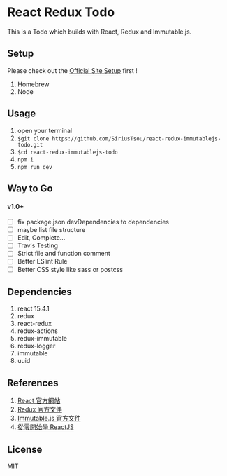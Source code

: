 # React Redux Todo 
This is a Todo which builds with React, Redux and Immutable.js. 

## Setup
Please check out the [Official Site Setup](https://facebook.github.io/react/docs/installation.html) first ! 

1. Homebrew
2. Node

## Usage 
1. open your terminal
2. `$git clone https://github.com/SiriusTsou/react-redux-immutablejs-todo.git`
3. `$cd react-redux-immutablejs-todo`
4. `npm i`
5. `npm run dev`

## Way to Go

#### v1.0+ 
- [ ] fix package.json devDependencies to dependencies
- [ ] maybe list file structure
- [ ] Edit, Complete...
- [ ] Travis Testing 
- [ ] Strict file and function comment
- [ ] Better ESlint Rule
- [ ] Better CSS style like sass or postcss 

## Dependencies
1. react 15.4.1
2. redux
3. react-redux
4. redux-actions
5. redux-immutable
6. redux-logger
7. immutable 
8. uuid

## References
1. [React 官方網站](https://facebook.github.io/react/)
2. [Redux 官方文件](http://redux.js.org/index.html)
3. [Immutable.js 官方文件](https://facebook.github.io/immutable-js/)
4. [從零開始學 ReactJS](https://github.com/kdchang/reactjs101)

## License
MIT